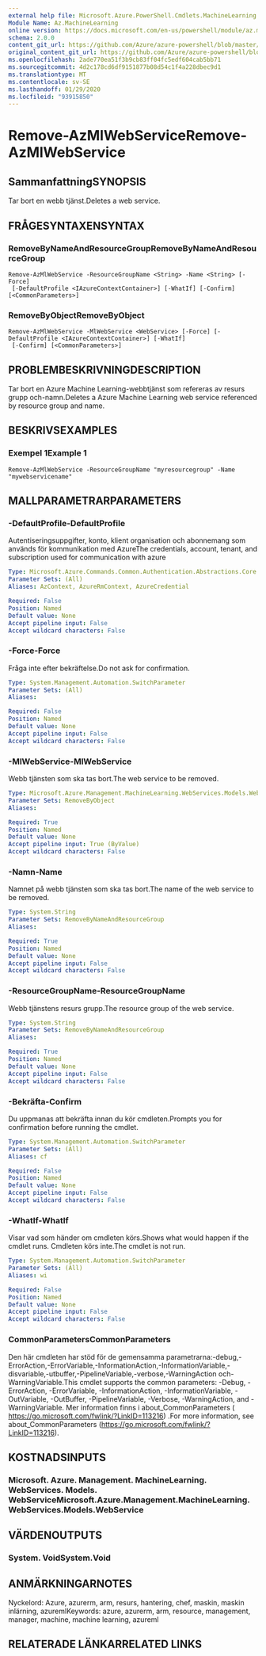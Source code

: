 ```yaml
---
external help file: Microsoft.Azure.PowerShell.Cmdlets.MachineLearning.dll-Help.xml
Module Name: Az.MachineLearning
online version: https://docs.microsoft.com/en-us/powershell/module/az.machinelearning/remove-azmlwebservice
schema: 2.0.0
content_git_url: https://github.com/Azure/azure-powershell/blob/master/src/MachineLearning/MachineLearning/help/Remove-AzMlWebService.md
original_content_git_url: https://github.com/Azure/azure-powershell/blob/master/src/MachineLearning/MachineLearning/help/Remove-AzMlWebService.md
ms.openlocfilehash: 2ade770ea51f3b9cb83ff04fc5edf604cab5bb71
ms.sourcegitcommit: 4d2c178cd6df9151877b08d54c1f4a228dbec9d1
ms.translationtype: MT
ms.contentlocale: sv-SE
ms.lasthandoff: 01/29/2020
ms.locfileid: "93915850"
---
```

# <span data-ttu-id="13f8f-101">Remove-AzMlWebService</span><span class="sxs-lookup"><span data-stu-id="13f8f-101">Remove-AzMlWebService</span></span>

## <span data-ttu-id="13f8f-102">Sammanfattning</span><span class="sxs-lookup"><span data-stu-id="13f8f-102">SYNOPSIS</span></span>
<span data-ttu-id="13f8f-103">Tar bort en webb tjänst.</span><span class="sxs-lookup"><span data-stu-id="13f8f-103">Deletes a web service.</span></span>

## <span data-ttu-id="13f8f-104">FRÅGESYNTAXEN</span><span class="sxs-lookup"><span data-stu-id="13f8f-104">SYNTAX</span></span>

### <span data-ttu-id="13f8f-105">RemoveByNameAndResourceGroup</span><span class="sxs-lookup"><span data-stu-id="13f8f-105">RemoveByNameAndResourceGroup</span></span>
```
Remove-AzMlWebService -ResourceGroupName <String> -Name <String> [-Force]
 [-DefaultProfile <IAzureContextContainer>] [-WhatIf] [-Confirm] [<CommonParameters>]
```

### <span data-ttu-id="13f8f-106">RemoveByObject</span><span class="sxs-lookup"><span data-stu-id="13f8f-106">RemoveByObject</span></span>
```
Remove-AzMlWebService -MlWebService <WebService> [-Force] [-DefaultProfile <IAzureContextContainer>] [-WhatIf]
 [-Confirm] [<CommonParameters>]
```

## <span data-ttu-id="13f8f-107">PROBLEMBESKRIVNING</span><span class="sxs-lookup"><span data-stu-id="13f8f-107">DESCRIPTION</span></span>
<span data-ttu-id="13f8f-108">Tar bort en Azure Machine Learning-webbtjänst som refereras av resurs grupp och-namn.</span><span class="sxs-lookup"><span data-stu-id="13f8f-108">Deletes a Azure Machine Learning web service referenced by resource group and name.</span></span>

## <span data-ttu-id="13f8f-109">BESKRIVS</span><span class="sxs-lookup"><span data-stu-id="13f8f-109">EXAMPLES</span></span>

### <span data-ttu-id="13f8f-110">Exempel 1</span><span class="sxs-lookup"><span data-stu-id="13f8f-110">Example 1</span></span>
```
Remove-AzMlWebService -ResourceGroupName "myresourcegroup" -Name "mywebservicename"
```

## <span data-ttu-id="13f8f-111">MALLPARAMETRAR</span><span class="sxs-lookup"><span data-stu-id="13f8f-111">PARAMETERS</span></span>

### <span data-ttu-id="13f8f-112">-DefaultProfile</span><span class="sxs-lookup"><span data-stu-id="13f8f-112">-DefaultProfile</span></span>
<span data-ttu-id="13f8f-113">Autentiseringsuppgifter, konto, klient organisation och abonnemang som används för kommunikation med Azure</span><span class="sxs-lookup"><span data-stu-id="13f8f-113">The credentials, account, tenant, and subscription used for communication with azure</span></span>

```yaml
Type: Microsoft.Azure.Commands.Common.Authentication.Abstractions.Core.IAzureContextContainer
Parameter Sets: (All)
Aliases: AzContext, AzureRmContext, AzureCredential

Required: False
Position: Named
Default value: None
Accept pipeline input: False
Accept wildcard characters: False
```

### <span data-ttu-id="13f8f-114">-Force</span><span class="sxs-lookup"><span data-stu-id="13f8f-114">-Force</span></span>
<span data-ttu-id="13f8f-115">Fråga inte efter bekräftelse.</span><span class="sxs-lookup"><span data-stu-id="13f8f-115">Do not ask for confirmation.</span></span>

```yaml
Type: System.Management.Automation.SwitchParameter
Parameter Sets: (All)
Aliases:

Required: False
Position: Named
Default value: None
Accept pipeline input: False
Accept wildcard characters: False
```

### <span data-ttu-id="13f8f-116">-MlWebService</span><span class="sxs-lookup"><span data-stu-id="13f8f-116">-MlWebService</span></span>
<span data-ttu-id="13f8f-117">Webb tjänsten som ska tas bort.</span><span class="sxs-lookup"><span data-stu-id="13f8f-117">The web service to be removed.</span></span>

```yaml
Type: Microsoft.Azure.Management.MachineLearning.WebServices.Models.WebService
Parameter Sets: RemoveByObject
Aliases:

Required: True
Position: Named
Default value: None
Accept pipeline input: True (ByValue)
Accept wildcard characters: False
```

### <span data-ttu-id="13f8f-118">-Namn</span><span class="sxs-lookup"><span data-stu-id="13f8f-118">-Name</span></span>
<span data-ttu-id="13f8f-119">Namnet på webb tjänsten som ska tas bort.</span><span class="sxs-lookup"><span data-stu-id="13f8f-119">The name of the web service to be removed.</span></span>

```yaml
Type: System.String
Parameter Sets: RemoveByNameAndResourceGroup
Aliases:

Required: True
Position: Named
Default value: None
Accept pipeline input: False
Accept wildcard characters: False
```

### <span data-ttu-id="13f8f-120">-ResourceGroupName</span><span class="sxs-lookup"><span data-stu-id="13f8f-120">-ResourceGroupName</span></span>
<span data-ttu-id="13f8f-121">Webb tjänstens resurs grupp.</span><span class="sxs-lookup"><span data-stu-id="13f8f-121">The resource group of the web service.</span></span>

```yaml
Type: System.String
Parameter Sets: RemoveByNameAndResourceGroup
Aliases:

Required: True
Position: Named
Default value: None
Accept pipeline input: False
Accept wildcard characters: False
```

### <span data-ttu-id="13f8f-122">-Bekräfta</span><span class="sxs-lookup"><span data-stu-id="13f8f-122">-Confirm</span></span>
<span data-ttu-id="13f8f-123">Du uppmanas att bekräfta innan du kör cmdleten.</span><span class="sxs-lookup"><span data-stu-id="13f8f-123">Prompts you for confirmation before running the cmdlet.</span></span>

```yaml
Type: System.Management.Automation.SwitchParameter
Parameter Sets: (All)
Aliases: cf

Required: False
Position: Named
Default value: None
Accept pipeline input: False
Accept wildcard characters: False
```

### <span data-ttu-id="13f8f-124">-WhatIf</span><span class="sxs-lookup"><span data-stu-id="13f8f-124">-WhatIf</span></span>
<span data-ttu-id="13f8f-125">Visar vad som händer om cmdleten körs.</span><span class="sxs-lookup"><span data-stu-id="13f8f-125">Shows what would happen if the cmdlet runs.</span></span>
<span data-ttu-id="13f8f-126">Cmdleten körs inte.</span><span class="sxs-lookup"><span data-stu-id="13f8f-126">The cmdlet is not run.</span></span>

```yaml
Type: System.Management.Automation.SwitchParameter
Parameter Sets: (All)
Aliases: wi

Required: False
Position: Named
Default value: None
Accept pipeline input: False
Accept wildcard characters: False
```

### <span data-ttu-id="13f8f-127">CommonParameters</span><span class="sxs-lookup"><span data-stu-id="13f8f-127">CommonParameters</span></span>
<span data-ttu-id="13f8f-128">Den här cmdleten har stöd för de gemensamma parametrarna:-debug,-ErrorAction,-ErrorVariable,-InformationAction,-InformationVariable,-disvariable,-utbuffer,-PipelineVariable,-verbose,-WarningAction och-WarningVariable.</span><span class="sxs-lookup"><span data-stu-id="13f8f-128">This cmdlet supports the common parameters: -Debug, -ErrorAction, -ErrorVariable, -InformationAction, -InformationVariable, -OutVariable, -OutBuffer, -PipelineVariable, -Verbose, -WarningAction, and -WarningVariable.</span></span> <span data-ttu-id="13f8f-129">Mer information finns i about_CommonParameters ( https://go.microsoft.com/fwlink/?LinkID=113216) .</span><span class="sxs-lookup"><span data-stu-id="13f8f-129">For more information, see about_CommonParameters (https://go.microsoft.com/fwlink/?LinkID=113216).</span></span>

## <span data-ttu-id="13f8f-130">KOSTNADS</span><span class="sxs-lookup"><span data-stu-id="13f8f-130">INPUTS</span></span>

### <span data-ttu-id="13f8f-131">Microsoft. Azure. Management. MachineLearning. WebServices. Models. WebService</span><span class="sxs-lookup"><span data-stu-id="13f8f-131">Microsoft.Azure.Management.MachineLearning.WebServices.Models.WebService</span></span>

## <span data-ttu-id="13f8f-132">VÄRDEN</span><span class="sxs-lookup"><span data-stu-id="13f8f-132">OUTPUTS</span></span>

### <span data-ttu-id="13f8f-133">System. Void</span><span class="sxs-lookup"><span data-stu-id="13f8f-133">System.Void</span></span>

## <span data-ttu-id="13f8f-134">ANMÄRKNINGAR</span><span class="sxs-lookup"><span data-stu-id="13f8f-134">NOTES</span></span>
<span data-ttu-id="13f8f-135">Nyckelord: Azure, azurerm, arm, resurs, hantering, chef, maskin, maskin inlärning, azureml</span><span class="sxs-lookup"><span data-stu-id="13f8f-135">Keywords: azure, azurerm, arm, resource, management, manager, machine, machine learning, azureml</span></span>

## <span data-ttu-id="13f8f-136">RELATERADE LÄNKAR</span><span class="sxs-lookup"><span data-stu-id="13f8f-136">RELATED LINKS</span></span>
